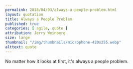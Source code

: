 ```yaml
---
permalink: 2018/04/03/always-a-people-problem.html
layout: quotation
title: Always a People Problem
published: true
categories: [ agile, quote ]
attribution: Jerry Weinberg
size: large
thumbnail: "/img/thumbnails/microphone-420x255.webp"
alttext: quote
---
```


No matter how it looks at first, it's always a people problem.
